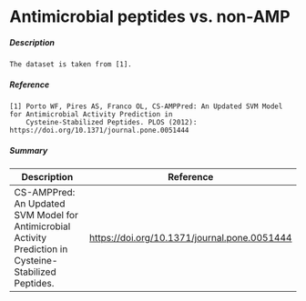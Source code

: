 # Antimicrobial peptides vs. non-AMP 

##### Description 

    The dataset is taken from [1]. 
    
##### Reference

    [1] Porto WF, Pires AS, Franco OL, CS-AMPPred: An Updated SVM Model for Antimicrobial Activity Prediction in 
        Cysteine-Stabilized Peptides. PLOS (2012): https://doi.org/10.1371/journal.pone.0051444
        
##### Summary
 
| Description                                                               | Reference                         |
|---------------------------------------------------------------------------|-----------------------------------|
| CS-AMPPred: An Updated SVM Model for Antimicrobial Activity Prediction in Cysteine-Stabilized Peptides. | https://doi.org/10.1371/journal.pone.0051444  |
             


